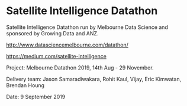 # Satellite Intelligence Datathon

Satellite Intelligence Datathon run by Melbourne Data Science and sponsored by Growing Data and ANZ.

http://www.datasciencemelbourne.com/datathon/

https://medium.com/satellite-intelligence

Project: Melbourne Datathon 2019, 14th Aug - 29 November. 

Delivery team: Jason Samaradiwakara, Rohit Kaul, Vijay, Eric Kimwatan, Brendan Houng

Date: 9 September 2019

